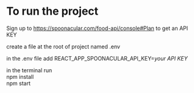 # To run the project <br />

 Sign up to https://spoonacular.com/food-api/console#Plan to get an API KEY <br />
 
 create a file at the root of project named .env <br />
 
 in the .env file add REACT_APP_SPOONACULAR_API_KEY=*your API KEY* <br />

 in the terminal run <br />
 npm install <br />
 npm start
